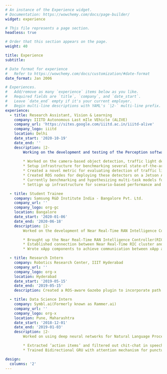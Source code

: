 ```yaml
---
# An instance of the Experience widget.
# Documentation: https://wowchemy.com/docs/page-builder/
widget: experience

# This file represents a page section.
headless: true

# Order that this section appears on the page.
weight: 40

title: Experience
subtitle:

# Date format for experience
#   Refer to https://wowchemy.com/docs/customization/#date-format
date_format: Jan 2006

# Experiences.
#   Add/remove as many `experience` items below as you like.
#   Required fields are `title`, `company`, and `date_start`.
#   Leave `date_end` empty if it's your current employer.
#   Begin multi-line descriptions with YAML's `|2-` multi-line prefix.
experience:
  - title: Research Assistant, Vision & Learning
    company: IIITD Autonomous Last mIle VEhicle (ALIVE)
    company_url: 'https://sites.google.com/iiitd.ac.in/iiitd-alive'
    company_logo: iiitd
    location: Delhi
    date_start: '2020-10-19'
    date_end: ''
    description: |2-
        Working on the development and testing of the Perception software stack for the autonomous vehicle:
    
        * Worked on the camera-based object detection, traffic light detection and classification and tracking module.
        * Setup infrastructure for benchmarking several state-of-the-art 2D object detectors on autonomous driving datasets such as BDD100K.
        * Created a novel metric for evaluating detection of traffic lights as a function of the distance to the traffic light.
        * Created ROS nodes for deploying these detectors on a Jetson AGX Xavier as part of the autonomousstack of the car using Torchscript and OpenCV.
        * Currently benchmarking and hypothesizing multi-task models for object detection, lane detection and object tracking.
        * Settign up infrastructure for scenario-based performance and safety testing of the perception stack.

  - title: Student Trainee
    company: Samsung R&D Institute India - Bangalore Pvt. Ltd.
    company_url: ''
    company_logo: org-gc
    location: Bangalore
    date_start: '2020-01-06'
    date_end: '2020-06-18'
    description: |2-
        Worked on the development of Near Real-Time RAN Intelligence Controller (RIC)

        * Brought up the Near Real-Time RAN Intelligence Controller(RIC) Kubernetes cluster.
        * Established connection between Near Real-Time RIC cluster and RIC dashboard to facilitate deployment of xApps and creation of new policies.
        * Wrote xApp components to achieve communication between xApp and the Near Real-Time RIC A1-Mediator via RIC Message RouterAPIs to facilitate movement of policies across the cluster components.

  - title: Research Intern
    company: Robotics Research Center, IIIT Hyderabad
    company_url: ''
    company_logo: org-x
    location: Hyderabad
    date_start: '2019-05-15'
    date_end: '2019-05-15'
    description: Created a ROS-aware Gazebo plugin to incorporate path planning for actors in Gazebo. The actor is treated as a mobile base by the plugin. The costmap is  retrieved via the costmap\_2d node. The A-star algorithm is then applied on the retrieved costmap for generating paths via the navfn package.

  - title: Data Science Intern
    company: Symbl.ai(Formerly known as Rammer.ai)
    company_url: ''
    company_logo: org-x
    location: Pune, Maharashtra
    date_start: '2018-12-01'
    date_end: '2019-01-03'
    description: |2-
        Worked on using deep neural networks for Natural Language Processing

        * Extracted ’action items’ and filtered out chit-chat in speech to text data gathered from meetings via a text classification model.
        * Trained Bidirectional GRU with attention mechanism for punctuation restoration model.

design:
  columns: '2'
---
```

